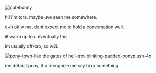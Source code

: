 
![cutebunny](https://github.com/vvkixv/open-your-heart/assets/164071327/bdf336b7-7a62-435c-bb94-211e5693c193)

hi! i'm tora. maybe uve seen me somewhere.


c+h ok w me, dont expect me to hold a conversation well.


ill warm up to u eventually tho 


im usually off-tab, so w2i.


![pony-town-like the gates of hell-trot-blinking-padded-ponyplush-4x](https://github.com/vvkixv/open-your-heart/assets/164071327/77f5e1e5-2bb9-41ae-abdd-06ed54f27a3a)


me default pony, if u recognize me say hi or something
